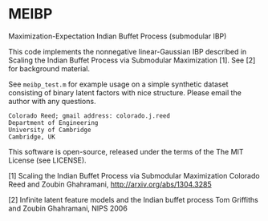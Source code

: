 MEIBP
=====
Maximization-Expectation Indian Buffet Process (submodular IBP)

This code implements the nonnegative linear-Gaussian IBP described in
Scaling the Indian Buffet Process via Submodular Maximization [1].
See [2] for background material.

See `meibp_test.m` for example usage on a simple synthetic dataset
consisting of binary latent factors with nice structure. 
Please email the author with any questions.

    Colorado Reed; gmail address: colorado.j.reed
    Department of Engineering
    University of Cambridge
    Cambridge, UK


This software is open-source, released under the terms of the The MIT License (see LICENSE).

[1] 
Scaling the Indian Buffet Process via Submodular Maximization
Colorado Reed and Zoubin Ghahramani, http://arxiv.org/abs/1304.3285

[2]
Infinite latent feature models and the Indian buffet process
Tom Griffiths and Zoubin Ghahramani, NIPS 2006
